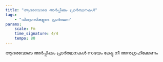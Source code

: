 ```yaml
---
title: "ആദരവോടെ അർപ്പിക്കും പ്രാർത്ഥനകൾ"
tags:
    - "വിശ്വാസികളുടെ പ്രാർത്ഥന"
params:
    scale: Fm
    time_signature: 4/4
    tempo: 80
---
```

ആദരവോടെ അർപ്പിക്കും പ്രാർത്ഥനകൾ
സഭയം കേട്ടു നീ അനുഗ്രഹിക്കേണം

